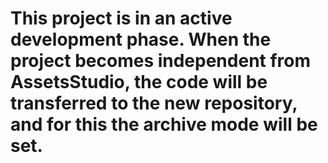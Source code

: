 # This project is in an active development phase. When the project becomes independent from AssetsStudio, the code will be transferred to the new repository, and for this the archive mode will be set.
